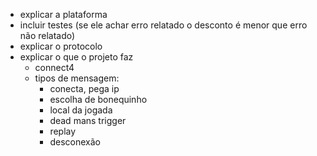 - explicar a plataforma
- incluir testes (se ele achar erro relatado o desconto é menor que erro não relatado)
- explicar o protocolo
- explicar o que o projeto faz
    - connect4
    - tipos de mensagem:
        - conecta, pega ip
        - escolha de bonequinho
        - local da jogada
        - dead mans trigger
        - replay
        - desconexão